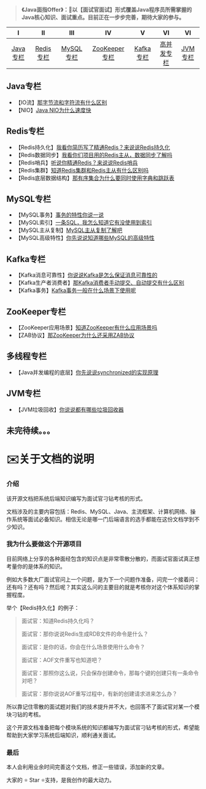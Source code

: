 > **《Java面指Offer》：🌱以【面试官面试】形式覆盖Java程序员所需掌握的Java核心知识、面试重点。目前正在一步步完善，期待大家的参与。**

| Ⅰ  | Ⅱ | Ⅲ | Ⅳ | Ⅴ | Ⅵ | Ⅵ |
| :--------: | :----------: | :-----------: | :---------: | :---------: | :---------: | :---------:|
| [Java专栏]() | [Redis专栏]() | [MySQL专栏]() |[ZooKeeper专栏]() | [Kafka专栏]() | [高并发专栏]() | [JVM专栏]() |



## Java专栏

- 【IO流】[那字节流和字符流有什么区别](https://github.com/hdgaadd/JavaGetOffer/blob/master/Java专栏/Java%20IO/JavaIO%E6%B5%81.md)
- 【NIO】[Java NIO为什么速度快](https://github.com/hdgaadd/JavaGetOffer/blob/master/Java专栏/Java%20NIO/Java%20NIO.md)

## Redis专栏

- 【Redis持久化】[我看你简历写了精通Redis？来说说Redis持久化](https://github.com/hdgaadd/JavaGetOffer/blob/master/Redis专栏/Redis%E6%8C%81%E4%B9%85%E5%8C%96/Redis%E6%8C%81%E4%B9%85%E5%8C%96.md)
- 【Redis数据同步】[我看你们项目用的Redis主从，数据同步了解吗](https://github.com/hdgaadd/JavaGetOffer/blob/master/Redis专栏/Redis%E6%95%B0%E6%8D%AE%E5%90%8C%E6%AD%A5/Redis%E6%95%B0%E6%8D%AE%E5%90%8C%E6%AD%A5.md)
- 【Redis哨兵】[听说你精通Redis？来说说Redis哨兵](https://github.com/hdgaadd/JavaGetOffer/blob/master/Redis专栏/Redis%E5%93%A8%E5%85%B5/Redis%E5%93%A8%E5%85%B5.md)
- 【Redis集群】[知道Redis集群和Redis主从有什么区别吗](https://github.com/hdgaadd/JavaGetOffer/blob/master/Redis专栏/Redis%E9%9B%86%E7%BE%A4/Redis%E9%9B%86%E7%BE%A4.MD)
- 【Redis底层数据结构】[那有序集合为什么要同时使用字典和跳跃表](https://github.com/hdgaadd/JavaGetOffer/blob/master/Redis专栏/Redis%E5%BA%95%E5%B1%82%E6%95%B0%E6%8D%AE%E7%BB%93%E6%9E%84/Redis%E5%BA%95%E5%B1%82%E6%95%B0%E6%8D%AE%E7%BB%93%E6%9E%84.md)

## MySQL专栏

- 【MySQL事务】[事务的特性你说一说](https://github.com/hdgaadd/JavaGetOffer/blob/master/MySQL专栏/MySQL%E4%BA%8B%E5%8A%A1/MySQL%E4%BA%8B%E5%8A%A1.md)
- 【MySQL索引】[一条SQL，我怎么知道它有没使用到索引](https://github.com/hdgaadd/JavaGetOffer/blob/master/MySQL专栏/MySQL%E7%B4%A2%E5%BC%95/MySQL%E7%B4%A2%E5%BC%95.md)
- 【MySQL主从复制】[MySQL主从复制了解吧](https://github.com/hdgaadd/JavaGetOffer/blob/master/MySQL专栏/MySQL%E4%B8%BB%E4%BB%8E%E5%A4%8D%E5%88%B6/MySQL%E4%B8%BB%E4%BB%8E%E5%A4%8D%E5%88%B6.md)
- 【MySQL高级特性】[你先说说知道哪些MySQL的高级特性](https://github.com/hdgaadd/JavaGetOffer/blob/master/MySQL专栏/MySQL%E9%AB%98%E7%BA%A7%E7%89%B9%E6%80%A7/MySQL%E9%AB%98%E7%BA%A7%E7%89%B9%E6%80%A7.md)

## Kafka专栏

- 【Kafka消息可靠性】[你说说Kafka是怎么保证消息可靠性的](https://github.com/hdgaadd/JavaGetOffer/blob/master/Kafka专栏/Kafka%E6%B6%88%E6%81%AF%E5%8F%AF%E9%9D%A0%E6%80%A7/Kafka%E6%B6%88%E6%81%AF%E5%8F%AF%E9%9D%A0%E6%80%A7.md)
- 【Kafka生产者消费者】[那Kafka消费者手动提交、自动提交有什么区别](https://github.com/hdgaadd/JavaGetOffer/tree/master/Kafka专栏/Kafka%E7%94%9F%E4%BA%A7%E8%80%85%E6%B6%88%E8%B4%B9%E8%80%85)
- 【Kafka事务】[Kafka事务一般在什么场景下使用呢](https://github.com/hdgaadd/JavaGetOffer/blob/master/Kafka专栏/Kafka%E4%BA%8B%E5%8A%A1/Kafka%E4%BA%8B%E5%8A%A1.md)

## ZooKeeper专栏

- 【ZooKeeper应用场景】[知道ZooKeeper有什么应用场景吗](https://github.com/hdgaadd/JavaGetOffer/blob/master/ZooKeeper专栏/ZooKeeper%E5%BA%94%E7%94%A8%E5%9C%BA%E6%99%AF/ZooKeeper%E5%BA%94%E7%94%A8%E5%9C%BA%E6%99%AF.md)
- 【ZAB协议】[那ZooKeeper为什么还采用ZAB协议](https://github.com/hdgaadd/JavaGetOffer/blob/master/ZooKeeper专栏/ZAB%E5%8D%8F%E8%AE%AE/ZAB%E5%8D%8F%E8%AE%AE.md)

## 多线程专栏

- 【Java并发编程的底层】[你先说说synchronized的实现原理](https://github.com/hdgaadd/JavaGetOffer/blob/master/%E5%A4%9A%E7%BA%BF%E7%A8%8B专栏/Java%E5%B9%B6%E5%8F%91%E7%BC%96%E7%A8%8B%E7%9A%84%E5%BA%95%E5%B1%82/Java%E5%B9%B6%E5%8F%91%E7%BC%96%E7%A8%8B%E7%9A%84%E5%BA%95%E5%B1%82.md)

## JVM专栏

- 【JVM垃圾回收】[你说说都有哪些垃圾回收器](https://github.com/hdgaadd/JavaGetOffer/blob/master/JVM专栏/JVM%E5%9E%83%E5%9C%BE%E5%9B%9E%E6%94%B6/JVM%E5%9E%83%E5%9C%BE%E5%9B%9E%E6%94%B6.md)

## 未完待续。。。



# ✉️关于文档的说明

### 介绍

该开源文档把系统后端知识编写为面试官刁钻考核的形式。

文档涉及的主要内容包括：Redis、MySQL、Java、主流框架、计算机网络、操作系统等面试必备知识。相信无论是哪一门后端语言的选手都能在这份文档学到不少知识。

### 我为什么要做这个开源项目

目前网络上分享的各种面经包含的知识点是非常零散分散的，而面试官面试真正想考量你的是体系的知识。

例如大多数大厂面试官问上一个问题，是为下一个问题作准备，问完一个接着问：还有吗？还有吗？然后呢？其实这么问的主要目的就是考核你对这个体系知识的掌握程度。

举个【Redis持久化】的例子：

> 面试官：知道Redis持久化吗？
>
> 面试官：那你说说Redis生成RDB文件的命令是什么？
>
> 面试官：是你的话，你会在什么场景使用什么命令？
>
> 面试官：AOF文件重写也知道吧？
>
> 面试官：那照你这么说，只会保存创建命令，那每个键的创建只有一条命令对吧？
>
> 面试官：那你说说AOF重写过程中，有新的创建请求进来怎么办？

所以靠记住零散的面试题对我们的技术提升并不大，也回答不了面试官对某一个模块刁钻的考核。

这个开源文档准备把每个模块系统的知识都编写为面试官刁钻考核的形式，希望能帮助到大家学习系统后端知识，顺利通关面试。

### 最后

本人会利用业余时间完善这个文档，修正一些错误，添加新的文章。

大家的 ⭐️ Star ⭐️支持，是我创作的最大动力。

